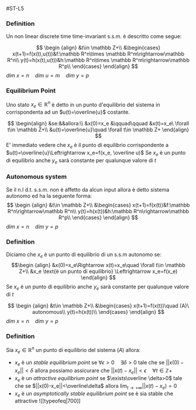 #ST-L5
### Definition
Un non linear discrete time time-invariant s.s.m. è descritto come segue:

$$
\begin {align}
&t\in \mathbb Z+\\
&\begin{cases}
x(t+1)=f(x(t),u(t))&f:\mathbb R^n\times \mathbb R^m\rightarrow\mathbb R^n\\
y(t)=h(x(t),u(t))&h:\mathbb R^n\times \mathbb R^m\rightarrow\mathbb R^p\\
\end{cases}
\end{align}
$$
$dim\ x=n\quad dim\ u=m\quad dim\ y=p\quad$ 
### Equilibrium Point
Uno stato $x_e\in\mathbb R^n$ è detto in un punto d'equilibrio del sistema in corrispondenta ad un $u(t)=\overline{u}$ costante.

$$
\begin{align}
&se:&&allora:\\
&x(0)=x_e &\qquad\qquad &x(t)=x_e\ \forall t\in \mathbb Z+\\ 
&u(t)=\overline{u}\quad \forall t\in \mathbb Z+
\end{align}
$$
E' immediato vedere che $x_e$ è il punto di equilibrio corrispondente a $u(t)=\overline{u}\Leftrightarrow x_e=f(x_e, \overline u)$ 
Se $x_e$ è un punto di equilibrio anche $y_e$ sarà constante per qualunque valore di $t$ 

### Autonomous system
Se il n.l d.t. s.s.m. non è affetto da alcun input allora è detto sistema autonomo ed ha la seguente forma:
$$
\begin {align}
&t\in \mathbb Z+\\
&\begin{cases}
x(t+1)=f(x(t))&f:\mathbb R^n\rightarrow\mathbb R^n\\
y(t)=h(x(t))&h:\mathbb R^n\rightarrow\mathbb R^p\\
\end{cases}
\end{align}
$$
$dim\ x=n\quad dim\ y=p\quad$

### Definition
Diciamo che $x_e$ è un punto di equilibrio di un s.s.m autonomo se:
$$\begin {align}
&x(0)=x_e\Rightarrow x(t)=x_e\quad \forall t\in \mathbb Z+\\
&x_e \text{è un punto di equilibrio} \Leftrightarrow x_e=f(x_e)
\end{align}
$$
Se $x_e$ è un punto di equilibrio anche $y_e$ sarà constante per qualunque valore di $t$ 

$$
\begin {align}
&t\in \mathbb Z+\\
&\begin{cases}
x(t+1)=f(x(t))\quad (A)\ autonomous\\
y(t)=h(x(t))\\
\end{cases}
\end{align}
$$
$dim\ x=n\quad dim\ y=p\quad$ 

### Definition
Sia $x_e \in \mathbb R^n$ un punto di equilibrio del sistema $(A)$  allora:
- $x_e$ è un *stable equilibrium point* se   $\forall \epsilon>0\quad \exists\delta>0$   tale che se $||x(0)-x_e||<\delta$  allora possiamo assicurare che   $||x(t)-x_e||<\epsilon\quad\forall t\in \mathbb Z+$ 
- $x_e$ è un *attractive equilibrium point* se   $\exists\overline \delta>0$    tale che se   $||x(0)-x_e||<\overline\delta$ allora $\lim_{t\rightarrow+\infty}||x(t)-x_e)=0$ 
- $x_e$ è un *asymptotically stable equilibrium point* se  è sia stable che attractive
![[typeofeq|700]]



